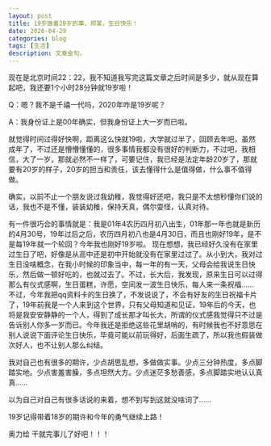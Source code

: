 ```yaml
---
layout: post
title: 19岁做着20岁的事，郑某，生日快乐！
date: 2020-04-29
categories: blog
tags: [生活]
description: 文章金句。
---
```


现在是北京时间22：22，我不知道我写完这篇文章之后时间是多少，就从现在算起吧，我还要1个小时28分钟就19岁啦！

Q：嗯？我不是千禧一代吗，2020年咋是19岁呢？

A：我身份证上是00年确实，但我身份证上大一岁而已啦。

  就觉得时间过得好快啊，距离这么快就19啦，大学就过半了，回顾去年吧，虽然成年了，不过还是懵懵懂懂的，很多事情我都没有很好的判断力，不过吧，我相信，大了一岁，那就必然不一样了，可要记住，我已经是法定年龄20岁了，那就要有20岁的样子，20岁的担当和责任，该去懂得什么是值得做，什么事不值得做。

  确实，以前不止一个朋友说过我幼稚，我觉得好还吧，我只是不太想秒懂你们说的话，我也不是不懂，装装幼稚，保持天真，偶尔耍怪，认真对待。

  有一件很巧合的事情就是：我是01年4农历四月初八出生，01年那一年也就是新历的4月30号，19年过后之后，农历四月初八也是4月30日，而且也刚好19年，是不是每19年就一个轮回？今年我也刚好19岁啦。
  现在想想，我已经好久没有在家里过生日了吧，好像是从高中还是初中开始就没有在家里过过了。从小到大，我对过生日没啥概念，在我小时候的印象当中，每一年的有一天，父母会给我说生日快乐，然后做一顿好吃的，也就过去了。不过，长大后，我发现，原来生日可以过得那么有仪式感啊，生日蛋糕，许愿，空间发一波生日快乐，每人来一条祝福…… 不过，今年我把qq资料卡的生日换了，不发说说了，不会有好友的生日祝福卡片了，19年前我是一个人来到这个世界，只有父母知道和见证，19年后的今天，也将是我安安静静的一个人，得到了成长那才叫长大，所谓的仪式感我觉得只不过是告诉别人你多一岁而已。今年我还是拒绝这些花里胡哨的，有时候我也不好意思在别人说说下面评论生日快乐，毕竟可能以前玩得好，后面生疏了，所以我也假装做次好人，也不让别人那么纠结。

  我对自己也有很多的期许，少点胡思乱想，多做做实事。少点三分钟热度，多点脚踏实地。少点害羞害臊，多点坦然大方。少点迷茫多愁善感，多点脚踏实地认认真真……
  
  以为自己对自己有很多话说的来着，想不到写到这就没啥词了……

  19岁记得带着18岁的期许和今年的勇气继续上路！

  奥力给 干就完事儿了好吧！！！












